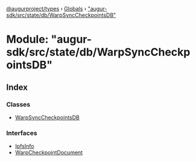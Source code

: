 [@augurproject/types](../README.md) › [Globals](../globals.md) › ["augur-sdk/src/state/db/WarpSyncCheckpointsDB"](_augur_sdk_src_state_db_warpsynccheckpointsdb_.md)

# Module: "augur-sdk/src/state/db/WarpSyncCheckpointsDB"

## Index

### Classes

* [WarpSyncCheckpointsDB](../classes/_augur_sdk_src_state_db_warpsynccheckpointsdb_.warpsynccheckpointsdb.md)

### Interfaces

* [IpfsInfo](../interfaces/_augur_sdk_src_state_db_warpsynccheckpointsdb_.ipfsinfo.md)
* [WarpCheckpointDocument](../interfaces/_augur_sdk_src_state_db_warpsynccheckpointsdb_.warpcheckpointdocument.md)
